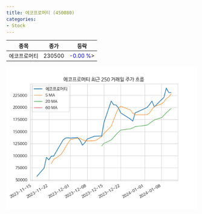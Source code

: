 ```yaml
---
title: 에코프로머티 (450080)
categories:
- Stock
---
```


|종목|종가|등락|
|----|----|----|
|에코프로머티|230500|<span style="color: blue">-0.00 %</span>>|

<!-- more -->

![450080](/assets/images/stock/450080.png)